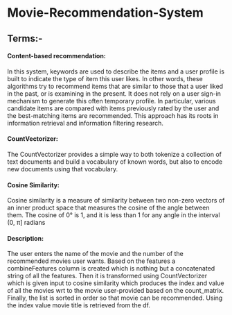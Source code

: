 # Movie-Recommendation-System

## Terms:-

#### Content-based recommendation:
In this system, keywords are used to describe the items and a user profile is built to indicate the type of item this user likes. In other words, these algorithms try to recommend items that are similar to those that a user liked in the past, or is examining in the present. It does not rely on a user sign-in mechanism to generate this often temporary profile. In particular, various candidate items are compared with items previously rated by the user and the best-matching items are recommended. This approach has its roots in information retrieval and information filtering research.

#### CountVectorizer:
The CountVectorizer provides a simple way to both tokenize a collection of text documents and build a vocabulary of known words, but also to encode new documents using that vocabulary.

#### Cosine Similarity:
Cosine similarity is a measure of similarity between two non-zero vectors of an inner product space that measures the cosine of the angle between them. The cosine of 0° is 1, and it is less than 1 for any angle in the interval (0, π] radians

#### Description:
The user enters the name of the movie and the number of the recommended movies user wants. Based on the features a combineFeatures column is created which is nothing but a concatenated string of all the features. Then it is transformed using CountVectorizer which is given input to cosine similarity which produces the index and value of all the movies wrt to the movie user-provided based on the count_matrix.
Finally, the list is sorted in order so that movie can be recommended. Using the index value movie title is retrieved from the df.

